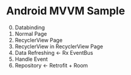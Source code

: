 # Android MVVM Sample
0. Databinding
1. Normal Page
2. RecyclerView Page
3. RecyclerView in RecyclerView Page
4. Data Refreshing <- Rx EventBus
5. Handle Event
6. Repository <- Retrofit + Room
